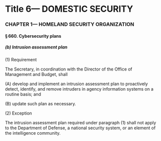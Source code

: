 
# Title 6— DOMESTIC SECURITY
### CHAPTER 1— HOMELAND SECURITY ORGANIZATION
#### § 660. Cybersecurity plans
##### (b) Intrusion assessment plan

(1) Requirement

The Secretary, in coordination with the Director of the Office of Management and Budget, shall

(A) develop and implement an intrusion assessment plan to proactively detect, identify, and remove intruders in agency information systems on a routine basis; and

(B) update such plan as necessary.

(2) Exception

The intrusion assessment plan required under paragraph (1) shall not apply to the Department of Defense, a national security system, or an element of the intelligence community.
